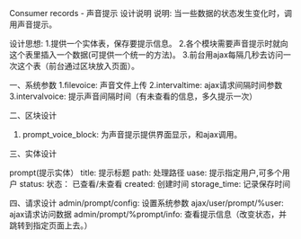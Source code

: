 Consumer records - 声音提示 设计说明
说明:
   当一些数据的状态发生变化时，调用声音提示。

设计思想:
  1.提供一个实体表，保存要提示信息。
  2.各个模块需要声音提示时就向这个表里插入一个数据(可提供一个统一的方法)。
  3.前台用ajax每隔几秒去访问一次这个表（前台通过区块放入页面）。

一、系统参数
 1.filevoice: 声音文件上传
 2.intervaltime: ajax请求间隔时间参数
 3.intervalvoice: 提示声音间隔时间（有未查看的信息，多久提示一次）
 
 
二、区块设计
 1. prompt_voice_block: 为声音提示提供界面显示，和ajax调用。
 

三、实体设计

prompt(提示实体）
  title: 提示标题
  path: 处理路径
  uase: 提示指定用户,可多个用户
  status: 状态： 已查看/未查看
  created: 创建时间
  storage_time: 记录保存时间


四、请求设计
  admin/prompt/config: 设置系统参数
  ajax/user/prompt/%user: ajax请求访问数据
  admin/prompt/%prompt/info: 查看提示信息（改变状态，并跳转到指定页面上去。）

